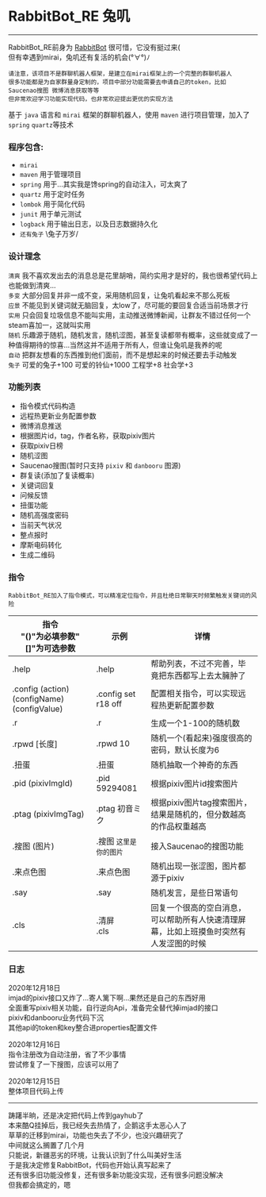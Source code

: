 # RabbitBot_RE 兔叽
-----
RabbitBot_RE前身为 [RabbitBot](https://github.com/MikuNyanya/RabbitBot) 很可惜，它没有挺过来(        
但有幸遇到mirai，兔叽还有复活的机会(°∀°)ﾉ

    请注意，该项目不是群聊机器人框架，是建立在mirai框架上的一个完整的群聊机器人
    很多功能都是为自家群量身定制的，项目中部分功能需要去申请自己的token，比如 Saucenao搜图 微博消息获取等等
    但非常欢迎学习功能实现代码，也非常欢迎提出更优的实现方法

基于 `java` 语言和 `mirai` 框架的群聊机器人，使用 `maven` 进行项目管理，加入了 `spring` `quartz`等技术       

### 程序包含:
* `mirai` 
* `maven` 用于管理项目
* `spring`  用于...其实我是馋spring的自动注入，可太爽了
* `quartz`  用于定时任务
* `lombok`  用于简化代码
* `junit` 用于单元测试
* `logback` 用于输出日志，以及日志数据持久化
* `还有兔子` \兔子万岁/

### 设计理念
 `清爽`   我不喜欢发出去的消息总是花里胡哨，简约实用才是好的，我也很希望代码上也能做到清爽...     
 `多变`   大部分回复并非一成不变，采用随机回复，让兔叽看起来不那么死板      
 `应景`   不能见到关键词就无脑回复，太low了，尽可能的要回复合适当前场景才行       
 `实用`   只会回复垃圾信息不能叫实用，主动推送微博新闻，让群友不错过任何一个steam喜加一，这就叫实用      
 `随机`   乐趣源于随机，随机发言，随机涩图，甚至复读都带有概率，这些就变成了一种值得期待的惊喜...当然这并不适用于所有人，但谁让兔叽是我养的呢     
 `自动`   把群友想看的东西推到他们面前，而不是想起来的时候还要去手动触发     
 `兔子`   可爱的兔子+100 可爱的铃仙+1000 工程学+8 社会学+3

### 功能列表
* 指令模式代码构造
* 远程热更新业务配置参数
* 微博消息推送
* 根据图片id，tag，作者名称，获取pixiv图片
* 获取pixiv日榜
* 随机涩图
* Saucenao搜图(暂时只支持 `pixiv` 和 `danbooru` 图源)
* 群复读(添加了复读概率)
* 关键词回复
* 问候反馈
* 扭蛋功能
* 随机高强度密码
* 当前天气状况
* 整点报时
* 摩斯电码转化
* 生成二维码

### 指令
    RabbitBot_RE加入了指令模式，可以精准定位指令，并且杜绝日常聊天时频繁触发关键词的风险
|指令<br/>"()"为必填参数"[]"为可选参数|示例|详情|
|----|----|-----|
|.help|.help|帮助列表，不过不完善，毕竟把东西都写上去太臃肿了|
|.config (action) (configName) (configValue)|.config set r18 off|配置相关指令，可以实现远程热更新配置参数|
|.r|.r|生成一个1-100的随机数|
|.rpwd [长度]|.rpwd 10|随机一个(看起来)强度很高的密码，默认长度为6|
|.扭蛋|.扭蛋|随机抽取一个神奇的东西|
|.pid (pixivImgId)|.pid 59294081|根据pixiv图片id搜索图片|
|.ptag (pixivImgTag)|.ptag 初音ミク|根据pixiv图片tag搜索图片，结果是随机的，但分数越高的作品权重越高|
|.搜图 (图片)|.搜图 `这里是你的图片`|接入Saucenao的搜图功能|
|.来点色图|.来点色图|随机出现一张涩图，图片都源于pixiv|
|.say|.say|随机发言，是些日常语句|
|.cls|.清屏<br/>.cls|回复一个很高的空白消息，可以帮助所有人快速清理屏幕，比如上班摸鱼时突然有人发涩图的时候|

### 日志
2020年12月18日<br/>
imjad的pixiv接口又炸了...寄人篱下啊...果然还是自己的东西好用<br/>
全面重写pixiv相关功能，自行逆向Api，准备完全替代掉imjad的接口<br/>
pixiv和danbooru业务代码下沉<br/>
其他api的token和key整合进properties配置文件

2020年12月16日<br/>
指令注册改为自动注册，省了不少事情<br/>
尝试修复了一下搜图，应该可以用了<br/>

2020年12月15日<br/>
整体项目代码上传

-----
踌躇半晌，还是决定把代码上传到gayhub了<br/>
本来酷Q挂掉后，我已经失去热情了，企鹅这手太恶心人了<br/>
草草的迁移到mirai，功能也失去了不少，也没兴趣研究了<br/>
中间就这么搁置了几个月<br/>
只能说，新疆恶劣的环境，让我认识到了什么叫美好生活<br/>
于是我决定修复RabbitBot，代码也开始认真写起来了<br/>
还有很多旧功能没修复，还有很多新功能没实现，还有很多问题没解决<br/>
但我都会搞定的，嗯

